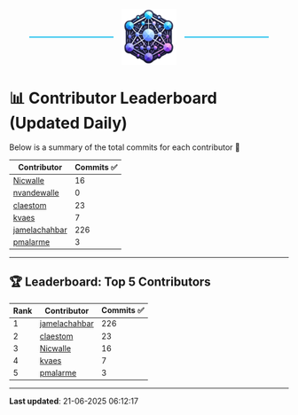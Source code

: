 <p align="center">
  <span style="display: inline-block; width: 30%; border-top: 2px solid #1bbfed; vertical-align: middle;"></span>
  <img src="../logo/belengexplogo.png" alt="Innersource Logo" style="width:20%; vertical-align: middle; margin: 0 10px;" />
  <span style="display: inline-block; width: 30%; border-top: 2px solid #1bbfed; vertical-align: middle;"></span>
</p> 

# 📊 Contributor Leaderboard (Updated Daily)

Below is a summary of the total commits for each contributor 🚀

| Contributor  | Commits ✅ |
|-------------| --------|
| [Nicwalle](https://github.com/Nicwalle) | 16 | 
| [nvandewalle](https://github.com/nvandewalle) | 0 | 
| [claestom](https://github.com/claestom) | 23 | 
| [kvaes](https://github.com/kvaes) | 7 | 
| [jamelachahbar](https://github.com/jamelachahbar) | 226 | 
| [pmalarme](https://github.com/pmalarme) | 3 | 

----

## 🏆 Leaderboard: Top 5 Contributors 

| Rank | Contributor | Commits ✅ |
|------|-------------|---------|
| 1 | [jamelachahbar](https://github.com/jamelachahbar) | 226 |
| 2 | [claestom](https://github.com/claestom) | 23 |
| 3 | [Nicwalle](https://github.com/Nicwalle) | 16 |
| 4 | [kvaes](https://github.com/kvaes) | 7 |
| 5 | [pmalarme](https://github.com/pmalarme) | 3 |

----

**Last updated**: 21-06-2025 06:12:17